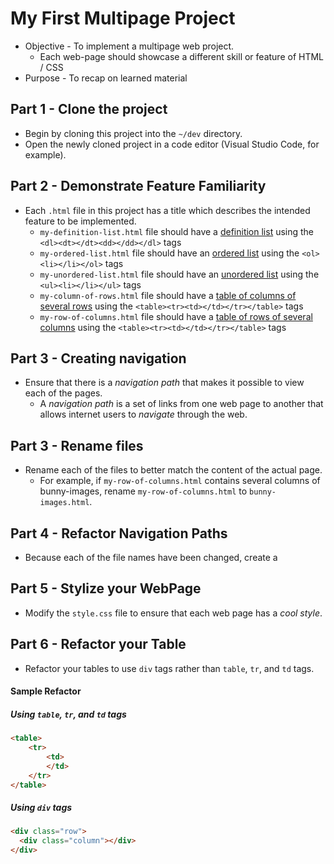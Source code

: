 # My First Multipage Project
* Objective - To implement a multipage web project.
    * Each web-page should showcase a different skill or feature of HTML / CSS
* Purpose - To recap on learned material

## Part 1 - Clone the project
* Begin by cloning this project into the `~/dev` directory.
* Open the newly cloned project in a code editor (Visual Studio Code, for example).

## Part 2 - Demonstrate Feature Familiarity
* Each `.html` file in this project has a title which describes the intended feature to be implemented.
    * `my-definition-list.html` file should have a [definition list](https://www.w3schools.com/tags/tag_dl.asp) using the `<dl><dt></dt><dd></dd></dl>` tags
    * `my-ordered-list.html` file should have an [ordered list](https://www.w3schools.com/tags/tag_ol.asp) using the `<ol><li></li></ol>` tags
    * `my-unordered-list.html` file should have an [unordered list](https://www.w3schools.com/tags/tag_ul.asp) using the `<ul><li></li></ul>` tags
    * `my-column-of-rows.html` file should have a [table of columns of several rows](https://www.w3schools.com/tags/tag_tr.asp) using the `<table><tr><td></td></tr></table>` tags
    * `my-row-of-columns.html` file should have a [table of rows of several columns]() using the `<table><tr><td></td></tr></table>` tags

## Part 3 - Creating navigation
* Ensure that there is a _navigation path_ that makes it possible to view each of the pages.
    * A _navigation path_ is a set of links from one web page to another that allows internet users to _navigate_ through the web.

## Part 3 - Rename files
* Rename each of the files to better match the content of the actual page.
    * For example, if `my-row-of-columns.html` contains several columns of bunny-images, rename `my-row-of-columns.html` to `bunny-images.html`.

## Part 4 - Refactor Navigation Paths
* Because each of the file names have been changed, create a

## Part 5 - Stylize your WebPage
* Modify the `style.css` file to ensure that each web page has a _cool style_.


## Part 6 - Refactor your Table
* Refactor your tables to use `div` tags rather than `table`, `tr`, and `td` tags.

#### Sample Refactor

##### Using `table`, `tr`, and `td` tags

```html
<table>
    <tr>
        <td>
        </td>
    </tr>
</table>
```


##### Using `div` tags

```html
<div class="row">
  <div class="column"></div>
</div>
```



